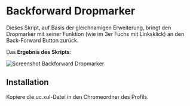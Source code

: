 # Backforward Dropmarker
Dieses Skript, auf Basis der gleichnamigen Erweiterung, bringt den Dropmarker mit seiner Funktion 
(wie im 3er Fuchs mit Linksklick) an den Back-Forward Button zurück.

Das **Ergebnis des Skripts**:

![Screenshot Backforward Dropmarker](https://github.com/ardiman/userChrome.js/raw/master/backforwarddropmarker/scr_bfdropmark.png)

## Installation
Kopiere die uc.xul-Datei in den Chromeordner des Profils.